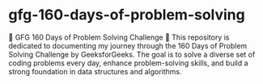 # gfg-160-days-of-problem-solving
🌟 GFG 160 Days of Problem Solving Challenge 🌟  This repository is dedicated to documenting my journey through the 160 Days of Problem Solving Challenge by GeeksforGeeks. The goal is to solve a diverse set of coding problems every day, enhance problem-solving skills, and build a strong foundation in data structures and algorithms.
